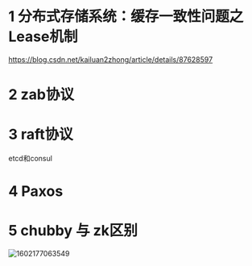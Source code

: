 # 1 分布式存储系统：缓存一致性问题之Lease机制

https://blog.csdn.net/kailuan2zhong/article/details/87628597





# 2 zab协议

# 3 raft协议

etcd和consul



# 4 Paxos

# 5  chubby 与 zk区别



![1602177063549](C:\Users\chen\AppData\Roaming\Typora\typora-user-images\1602177063549.png)